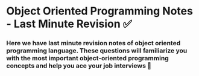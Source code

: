 # Object Oriented Programming Notes - Last Minute Revision ✅

### Here we have last minute revision notes of object oriented programming language. These questions will familiarize you with the most important object-oriented programming concepts and help you ace your job interviews 🙌
